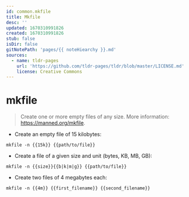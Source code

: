 ```yaml
---
id: common.mkfile
title: Mkfile
desc: ''
updated: 1670310991826
created: 1670310991826
stub: false
isDir: false
gitNotePath: 'pages/{{ noteHiearchy }}.md'
sources:
  - name: tldr-pages
    url: 'https://github.com/tldr-pages/tldr/blob/master/LICENSE.md'
    license: Creative Commons
---
```

# mkfile

> Create one or more empty files of any size.
> More information: <https://manned.org/mkfile>.

- Create an empty file of 15 kilobytes:

`mkfile -n {{15k}} {{path/to/file}}`

- Create a file of a given size and unit (bytes, KB, MB, GB):

`mkfile -n {{size}}{{b|k|m|g}} {{path/to/file}}`

- Create two files of 4 megabytes each:

`mkfile -n {{4m}} {{first_filename}} {{second_filename}}`

